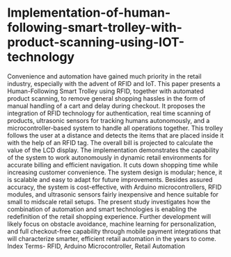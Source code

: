 # Implementation-of-human-following-smart-trolley-with-product-scanning-using-IOT-technology

Convenience and automation have gained much priority in the retail industry, especially with the advent of RFID and IoT. This paper presents a Human-Following Smart Trolley using RFID, together with automated product scanning, to remove general shopping hassles in the form of manual handling of a cart and delay during checkout. It proposes the integration of RFID technology for authentication, real time scanning of products, ultrasonic sensors for tracking humans autonomously, and a microcontroller-based system to handle all operations together. This trolley follows the user at a distance and detects the items that are placed inside it with the help of an RFID tag. The overall bill is projected to calculate the value of the LCD display. The implementation demonstrates the capability of the system to work autonomously in dynamic retail environments for accurate billing and efficient navigation. It cuts down shopping time while increasing customer convenience. The system design is modular; hence, it is scalable and easy to adapt for future improvements. Besides assured accuracy, the system is cost-effective, with Arduino microcontrollers, RFID modules, and ultrasonic sensors fairly inexpensive and hence suitable for small to midscale retail setups. The present study investigates how the combination of automation and smart technologies is enabling the redefinition of the retail shopping experience. Further development will likely focus on obstacle avoidance, machine learning for personalization, and full checkout-free capability through mobile payment integrations that will characterize smarter, efficient retail automation in the years to come. Index Terms- RFID, Arduino Microcontroller, Retail Automation
